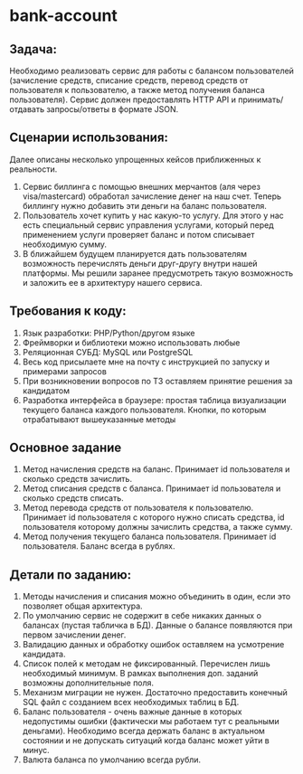 # bank-account

## Задача:
Необходимо реализовать сервис для работы с балансом пользователей (зачисление средств, списание средств, перевод средств от пользователя к пользователю, а также метод получения баланса пользователя). Сервис должен предоставлять HTTP API и принимать/отдавать запросы/ответы в формате JSON.

## Сценарии использования:
Далее описаны несколько упрощенных кейсов приближенных к реальности.
1.	Сервис биллинга с помощью внешних мерчантов (аля через visa/mastercard) обработал зачисление денег на наш счет. Теперь биллингу нужно добавить эти деньги на баланс пользователя.
2.	Пользователь хочет купить у нас какую-то услугу. Для этого у нас есть специальный сервис управления услугами, который перед применением услуги проверяет баланс и потом списывает необходимую сумму.
3.	В ближайшем будущем планируется дать пользователям возможность перечислять деньги друг-другу внутри нашей платформы. Мы решили заранее предусмотреть такую возможность и заложить ее в архитектуру нашего сервиса.

## Требования к коду:
1.	Язык разработки: PHP/Python/другом языке
2.	Фреймворки и библиотеки можно использовать любые
3.	Реляционная СУБД: MySQL или PostgreSQL
4.	Весь код присылаете мне на почту с инструкцией по запуску и примерами запросов
5.	При возникновении вопросов по ТЗ оставляем принятие решения за кандидатом 
6.	Разработка интерфейса в браузере: простая таблица визуализации текущего баланса каждого пользователя. Кнопки, по которым отрабатывают вышеуказанные методы

## Основное задание 
1.	Метод начисления средств на баланс. Принимает id пользователя и сколько средств зачислить.
2.	Метод списания средств с баланса. Принимает id пользователя и сколько средств списать.
3.	Метод перевода средств от пользователя к пользователю. Принимает id пользователя с которого нужно списать средства, id пользователя которому должны зачислить средства, а также сумму.
4.	Метод получения текущего баланса пользователя. Принимает id пользователя. Баланс всегда в рублях.

## Детали по заданию:
1.	Методы начисления и списания можно объединить в один, если это позволяет общая архитектура.
2.	По умолчанию сервис не содержит в себе никаких данных о балансах (пустая табличка в БД). Данные о балансе появляются при первом зачислении денег.
3.	Валидацию данных и обработку ошибок оставляем на усмотрение кандидата.
4.	Список полей к методам не фиксированный. Перечислен лишь необходимый минимум. В рамках выполнения доп. заданий возможны дополнительные поля.
5.	Механизм миграции не нужен. Достаточно предоставить конечный SQL файл с созданием всех необходимых таблиц в БД.
6.	Баланс пользователя - очень важные данные в которых недопустимы ошибки (фактически мы работаем тут с реальными деньгами). Необходимо всегда держать баланс в актуальном состоянии и не допускать ситуаций когда баланс может уйти в минус.
7.	Валюта баланса по умолчанию всегда рубли.

